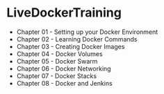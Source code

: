 # LiveDockerTraining

- Chapter 01 - Setting up your Docker Environment
- Chapter 02 - Learning Docker Commands
- Chapter 03 - Creating Docker Images
- Chapter 04 - Docker Volumes
- Chapter 05 - Docker Swarm
- Chapter 06 - Docker Networking
- Chapter 07 - Docker Stacks
- Chapter 08 - Docker and Jenkins

